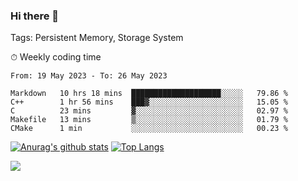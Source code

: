 ### Hi there 👋

Tags: Persistent Memory, Storage System

<!--

[![Anurag's github stats](https://github-readme-stats.vercel.app/api?username=wwyf)](https://github.com/anuraghazra/github-readme-stats)

[![Anurag's github stats](https://github-readme-stats.vercel.app/api?username=wwyf&count_private=true)](https://github.com/anuraghazra/github-readme-stats)


[![Top Langs](https://github-readme-stats.vercel.app/api/top-langs/?username=wwyf&count_private=true&&hide=jupyter%20notebook,html)](https://github.com/anuraghazra/github-readme-stats)



-->


⏱ Weekly coding time

<!--START_SECTION:waka-->

```text
From: 19 May 2023 - To: 26 May 2023

Markdown   10 hrs 18 mins  ████████████████████░░░░░   79.86 %
C++        1 hr 56 mins    ███▓░░░░░░░░░░░░░░░░░░░░░   15.05 %
C          23 mins         ▓░░░░░░░░░░░░░░░░░░░░░░░░   02.97 %
Makefile   13 mins         ▒░░░░░░░░░░░░░░░░░░░░░░░░   01.79 %
CMake      1 min           ░░░░░░░░░░░░░░░░░░░░░░░░░   00.23 %
```

<!--END_SECTION:waka-->



[![Anurag's github stats](https://github-readme-stats.vercel.app/api?username=wwyf&count_private=true&show_icons=true&hide_border=true)](https://github.com/anuraghazra/github-readme-stats) [![Top Langs](https://github-readme-stats.vercel.app/api/top-langs/?username=wwyf&count_private=true&hide=jupyter%20notebook,html,OpenEdge%20ABL&langs_count=10&layout=compact&hide_border=true)](https://github.com/anuraghazra/github-readme-stats)

<!--

[![willianrod's wakatime stats](https://github-readme-stats.vercel.app/api/wakatime?username=wwyf)](https://github.com/anuraghazra/github-readme-stats)


-->

![](https://hit.yhype.me/github/profile?user_id=23121291)
